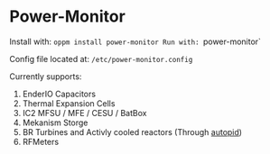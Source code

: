 # Power-Monitor
Install with: `oppm install power-monitor
Run with: `power-monitor`

Config file located at: `/etc/power-monitor.config`

Currently supports:
1. EnderIO Capacitors
2. Thermal Expansion Cells
3. IC2 MFSU / MFE / CESU / BatBox
4. Mekanism Storge
5. BR Turbines and Activly cooled reactors (Through [autopid](https://github.com/OpenPrograms/SuPeRMiNoR2-Programs/tree/master/autopid))
6. RFMeters